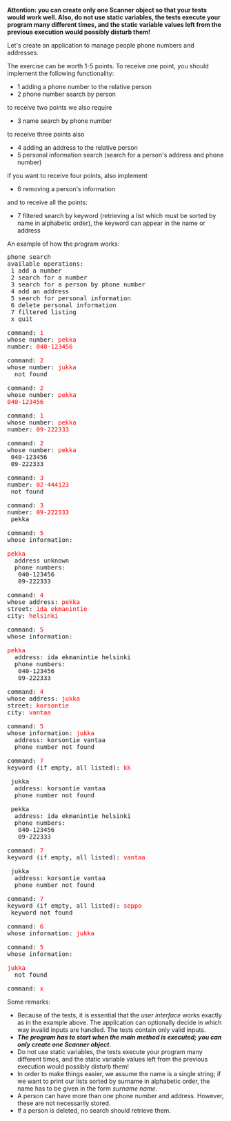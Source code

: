 **Attention: you can create only one Scanner object so that your tests would work well. Also, do not use static variables, the tests execute your program many different times, and the static variable values left from the previous execution would possibly disturb them!**

Let's create an application to manage people phone numbers and addresses.

The exercise can be worth 1-5 points. To receive one point, you should implement the following functionality:

* 1 adding a phone number to the relative person
* 2 phone number search by person

to receive two points we also require

* 3 name search by phone number

to receive three points also

* 4 adding an address to the relative person
* 5 personal information search (search for a person's address and phone number)

if you want to receive four points, also implement

* 6 removing a person's information

and to receive all the points:

* 7 filtered search by keyword (retrieving a list which must be sorted by name in alphabetic order), the keyword can appear in the name or address

An example of how the program works:

<pre>
phone search
available operations:
 1 add a number
 2 search for a number
 3 search for a person by phone number
 4 add an address
 5 search for personal information
 6 delete personal information
 7 filtered listing
 x quit

command: <font color="red">1</font>
whose number: <font color="red">pekka</font>
number: <font color="red">040-123456</font>

command: <font color="red">2</font>
whose number: <font color="red">jukka</font>
  not found

command: <font color="red">2</font>
whose number: <font color="red">pekka</font>
<font color="red">040-123456</font>

command: <font color="red">1</font>
whose number: <font color="red">pekka</font>
number: <font color="red">09-222333</font>

command: <font color="red">2</font>
whose number: <font color="red">pekka</font>
 040-123456
 09-222333

command: <font color="red">3</font>
number: <font color="red">02-444123</font>
 not found

command: <font color="red">3</font>
number: <font color="red">09-222333</font>
 pekka

command: <font color="red">5</font>
whose information: 

<font color="red">pekka</font>
  address unknown
  phone numbers:
   040-123456
   09-222333

command: <font color="red">4</font>
whose address: <font color="red">pekka</font>
street: <font color="red">ida ekmanintie</font>
city: <font color="red">helsinki</font>

command: <font color="red">5</font>
whose information: 

<font color="red">pekka</font>
  address: ida ekmanintie helsinki
  phone numbers:
   040-123456
   09-222333

command: <font color="red">4</font>
whose address: <font color="red">jukka</font>
street: <font color="red">korsontie</font>
city: <font color="red">vantaa</font>

command: <font color="red">5</font>
whose information: <font color="red">jukka</font>
  address: korsontie vantaa
  phone number not found

command: <font color="red">7</font>
keyword (if empty, all listed): <font color="red">kk</font>

 jukka
  address: korsontie vantaa
  phone number not found

 pekka
  address: ida ekmanintie helsinki
  phone numbers:
   040-123456
   09-222333

command: <font color="red">7</font>
keyword (if empty, all listed): <font color="red">vantaa</font>

 jukka
  address: korsontie vantaa
  phone number not found

command: <font color="red">7</font>
keyword (if empty, all listed): <font color="red">seppo</font>
 keyword not found

command: <font color="red">6</font>
whose information: <font color="red">jukka</font>

command: <font color="red">5</font>
whose information: 

<font color="red">jukka</font>
  not found

command: <font color="red">x</font>
</pre>

Some remarks:

* Because of the tests, it is essential that the _user interface_ works exactly as in the example above. The application can optionally decide in which way invalid inputs are handled. The tests contain only valid inputs.
* _**The program has to start when the main method is executed; you can only create one Scanner object.**_
* Do not use static variables, the tests execute your program many different times, and the static variable values left from the previous execution would possibly disturb them!
* In order to make things easier, we assume the name is a single string; if we want to print our lists sorted by surname in alphabetic order, the name has to be given in the form _surname name_.
* A person can have more than one phone number and address. However, these are not necessarily stored.
* If a person is deleted, no search should retrieve them.
